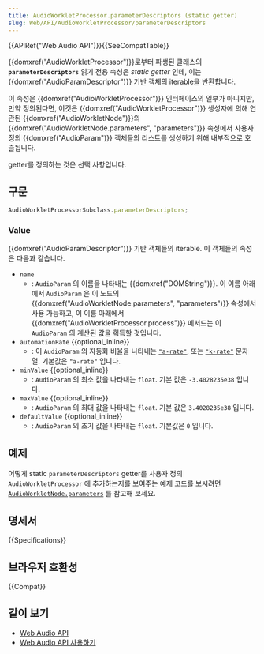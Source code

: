 ```yaml
---
title: AudioWorkletProcessor.parameterDescriptors (static getter)
slug: Web/API/AudioWorkletProcessor/parameterDescriptors
---
```


{{APIRef("Web Audio API")}}{{SeeCompatTable}}

{{domxref("AudioWorkletProcessor")}}로부터 파생된 클래스의 **`parameterDescriptors`** 읽기 전용 속성은 _static getter_ 인데, 이는 {{domxref("AudioParamDescriptor")}} 기반 객체의 iterable을 반환합니다.

이 속성은 {{domxref("AudioWorkletProcessor")}} 인터페이스의 일부가 아니지만, 만약 정의된다면, 이것은 {{domxref("AudioWorkletProcessor")}} 생성자에 의해 연관된 {{domxref("AudioWorkletNode")}}의 {{domxref("AudioWorkletNode.parameters",
  "parameters")}} 속성에서 사용자 정의 {{domxref("AudioParam")}} 객체들의 리스트를 생성하기 위해 내부적으로 호출됩니다.

getter를 정의하는 것은 선택 사항입니다.

## 구문

```js
AudioWorkletProcessorSubclass.parameterDescriptors;
```

### Value

{{domxref("AudioParamDescriptor")}} 기반 객체들의 iterable. 이 객체들의 속성은 다음과 같습니다.

- `name`
  - : `AudioParam` 의 이름을 나타내는 {{domxref("DOMString")}}. 이 이름 아래에서 `AudioParam` 은 이 노드의 {{domxref("AudioWorkletNode.parameters", "parameters")}} 속성에서 사용 가능하고, 이 이름 아래에서 {{domxref("AudioWorkletProcessor.process")}} 메서드는 이 `AudioParam` 의 계산된 값을 획득할 것입니다.
- `automationRate` {{optional_inline}}
  - : 이 `AudioParam` 의 자동화 비율을 나타내는 [`"a-rate"`](/ko/docs/Web/API/AudioParam#a-rate), 또는 [`"k-rate"`](/ko/docs/Web/API/AudioParam#k-rate) 문자열. 기본값은 `"a-rate"` 입니다.
- `minValue` {{optional_inline}}
  - : `AudioParam` 의 최소 값을 나타내는 `float`. 기본 값은 `-3.4028235e38` 입니다.
- `maxValue` {{optional_inline}}
  - : `AudioParam` 의 최대 값을 나타내는 `float`. 기본 값은 `3.4028235e38` 입니다.
- `defaultValue` {{optional_inline}}
  - : `AudioParam` 의 초기 값을 나타내는 `float`. 기본값은 `0` 입니다.

## 예제

어떻게 static `parameterDescriptors` getter를 사용자 정의 `AudioWorkletProcessor` 에 추가하는지를 보여주는 예제 코드를 보시려면 [`AudioWorkletNode.parameters`](/ko/docs/Web/API/AudioWorkletNode/parameters#examples) 를 참고해 보세요.

## 명세서

{{Specifications}}

## 브라우저 호환성

{{Compat}}

## 같이 보기

- [Web Audio API](/ko/docs/Web/API/Web_Audio_API)
- [Web Audio
  API 사용하기](/ko/docs/Web/API/Web_Audio_API/Using_Web_Audio_API)
